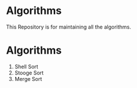 # Algorithms
This Repository is for maintaining all the algorithms.

# Algorithms
1. Shell Sort
2. Stooge Sort
3. Merge Sort

